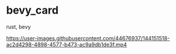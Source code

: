 # bevy_card

rust, bevy



https://user-images.githubusercontent.com/44676937/144151518-ac2d4298-4898-4577-b473-ac9a9db1de3f.mp4

